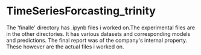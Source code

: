 # TimeSeriesForcasting_trinity

The 'finalle' directory has .ipynb files i worked on.The experimental files are in the other directories. It has various datasets and corresponding models and predictions. The final report was of the company's internal property. These however are the actual files i worked on.
